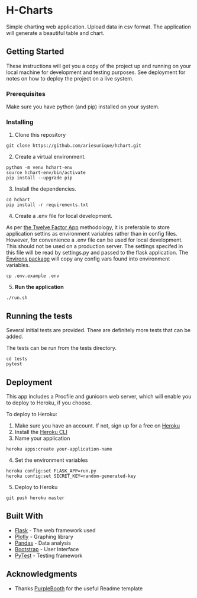 # H-Charts

Simple charting web application. Upload data in csv format. The application will generate a beautiful table and chart.

## Getting Started

These instructions will get you a copy of the project up and running on your local machine for development and testing purposes. See deployment for notes on how to deploy the project on a live system.

### Prerequisites

Make sure you have python (and pip) installed on your system.

### Installing

1. Clone this repository

```
git clone https://github.com/ariesunique/hchart.git
```

2. Create a virtual environment.

```
python -m venv hchart-env
source hchart-env/bin/activate
pip install --upgrade pip
```

3. Install the dependencies.

```
cd hchart
pip install -r requirements.txt
```

4. Create a .env file for local development.

As per [the Twelve Factor App](https://12factor.net/config) methodology, it is preferable to store application settins as environment variables rather than in config files. 
However, for convenience a .env file can be used for local development. This should not be used on a production server. 
The settings specifed in this file will be read by settings.py and passed to the flask application. The [Environs package](https://pypi.org/project/environs/)
will copy any config vars found into environment variables.


```
cp .env.example .env
```

5. **Run the application**

```
./run.sh
```

## Running the tests

Several initial tests are provided. There are definitely more tests that can be added.

The tests can be run from the tests directory.

```
cd tests
pytest
```


## Deployment

This app includes a Procfile and gunicorn web server, which will enable you to deploy to Heroku, if you choose.

To deploy to Heroku:

1. Make sure you have an account. If not, sign up for a free on [Heroku](heroku.com)
2. Install the [Heroku CLI](https://devcenter.heroku.com/articles/heroku-cli)
3. Name your application

```
heroku apps:create your-application-name
```

4. Set the environment variables

```
heroku config:set FLASK_APP=run.py
heroku config:set SECRET_KEY=random-generated-key
```

5. Deploy to Heroku

```
git push heroku master
```

## Built With

* [Flask](https://flask.palletsprojects.com/en/1.1.x/) - The web framework used
* [Plotly](https://plotly.com/python/) - Graphing library
* [Pandas](https://pandas.pydata.org/) - Data analysis
* [Bootstrap](https://getbootstrap.com/) - User Interface
* [PyTest](https://docs.pytest.org/en/latest/) - Testing framework


## Acknowledgments

* Thanks [PurpleBooth](https://github.com/PurpleBooth) for the useful Readme template
